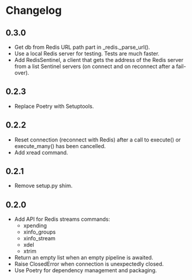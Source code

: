 # Changelog

## 0.3.0

- Get db from Redis URL path part in _redis._parse_url().
- Use a local Redis server for testing. Tests are much faster.
- Add RedisSentinel, a client that gets the address of the Redis server
  from a list Sentinel servers (on connect and on reconnect after a
  fail-over).

## 0.2.3

- Replace Poetry with Setuptools.


## 0.2.2

- Reset connection (reconnect with Redis) after a call to execute()
  or execute_many() has been cancelled.
- Add xread command.


## 0.2.1

- Remove setup.py shim.


## 0.2.0

- Add API for Redis streams commands:
  - xpending
  - xinfo_groups
  - xinfo_stream
  - xdel
  - xtrim
- Return an empty list when an empty pipeline is awaited.
- Raise ClosedError when connection is unexpectedly closed.
- Use Poetry for dependency management and packaging.
